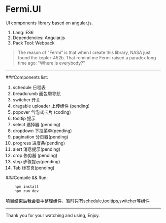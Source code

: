 # Fermi.UI

UI components library based on angular.js.


1. Lang: ES6
2. Dependencies: Angular.js
3. Pack Tool: Webpack

> The reason of "Fermi" is that when I create this library, NASA just found the kepler-452b. That remind me Fermi raised a paradox long time ago: "Where is everybody?"

-------------------
###Components list:
1. schedule 日程表
2. breadcrumb 面包屑导航
3. switcher 开关
4. dragable uploader 上传组件 (pending)
5. popover 气泡式卡片 (coding)
6. tooltip 提示
7. select 选择器 (pending)
8. dropdown 下拉菜单(pending)
9. pagination 分页器(pending)
10. progress 进度条(pending)
11. alert 消息提示(pending)
12. crop 修剪器 (pending)
13. step 步骤提示(pending)
14. Tab 标签页(pending)

###Compile && Run:
```
    npm install
    npm run dev
```

项目结束后我会着手整理组件，暂时只有schedule,tooltips,switcher等组件

---------
Thank you for your watching and using, Enjoy.
